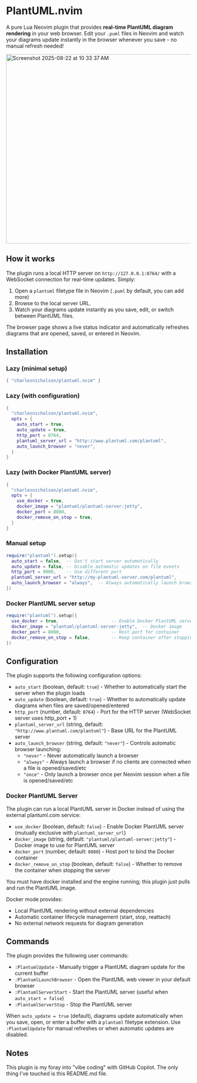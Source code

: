 # PlantUML.nvim
A pure Lua Neovim plugin that provides **real-time PlantUML diagram rendering** in your web browser. Edit your `.puml` files in Neovim and watch your diagrams update instantly in the browser whenever you save - no manual refresh needed!

<img width="646" height="515" alt="Screenshot 2025-08-22 at 10 33 37 AM" src="https://github.com/user-attachments/assets/25205bb6-267a-485d-8558-a53a7f5d7a39" />

## How it works

The plugin runs a local HTTP server on `http://127.0.0.1:8764/` with a WebSocket connection for real-time updates. Simply:

1. Open a `plantuml` filetype file in Neovim (`.puml` by default, you can add more)
2. Browse to the local server URL.
3. Watch your diagrams update instantly as you save, edit, or switch between PlantUML files.

The browser page shows a live status indicator and automatically refreshes diagrams that are opened, saved, or entered in Neovim.

## Installation

### Lazy (minimal setup)
```lua
{ "charlesnicholson/plantuml.nvim" }
```

### Lazy (with configuration)
```lua
{
  "charlesnicholson/plantuml.nvim",
  opts = {
    auto_start = true,
    auto_update = true,
    http_port = 8764,
    plantuml_server_url = "http://www.plantuml.com/plantuml",
    auto_launch_browser = "never",
  }
}
```

### Lazy (with Docker PlantUML server)
```lua
{
  "charlesnicholson/plantuml.nvim",
  opts = {
    use_docker = true,
    docker_image = "plantuml/plantuml-server:jetty",
    docker_port = 8080,
    docker_remove_on_stop = true,
  }
}
```

### Manual setup
```lua
require("plantuml").setup({
  auto_start = false,  -- Don't start server automatically
  auto_update = false, -- Disable automatic updates on file events
  http_port = 9000,    -- Use different port
  plantuml_server_url = "http://my-plantuml-server.com/plantuml",
  auto_launch_browser = "always",  -- Always automatically launch browser
})
```

### Docker PlantUML server setup
```lua
require("plantuml").setup({
  use_docker = true,                    -- Enable Docker PlantUML server
  docker_image = "plantuml/plantuml-server:jetty",  -- Docker image
  docker_port = 8080,                   -- Host port for container
  docker_remove_on_stop = false,        -- Keep container after stopping
})
```

## Configuration

The plugin supports the following configuration options:

- `auto_start` (boolean, default: `true`) - Whether to automatically start the server when the plugin loads
- `auto_update` (boolean, default: `true`) - Whether to automatically update diagrams when files are saved/opened/entered
- `http_port` (number, default: `8764`) - Port for the HTTP server (WebSocket server uses http_port + 1)
- `plantuml_server_url` (string, default: `"http://www.plantuml.com/plantuml"`) - Base URL for the PlantUML server
- `auto_launch_browser` (string, default: `"never"`) - Controls automatic browser launching:
  - `"never"` - Never automatically launch a browser
  - `"always"` - Always launch a browser if no clients are connected when a file is opened/saved/etc
  - `"once"` - Only launch a browser once per Neovim session when a file is opened/saved/etc

### Docker PlantUML Server

The plugin can run a local PlantUML server in Docker instead of using the external plantuml.com service:

- `use_docker` (boolean, default: `false`) - Enable Docker PlantUML server (mutually exclusive with `plantuml_server_url`)
- `docker_image` (string, default: `"plantuml/plantuml-server:jetty"`) - Docker image to use for PlantUML server
- `docker_port` (number, default: `8080`) - Host port to bind the Docker container
- `docker_remove_on_stop` (boolean, default: `false`) - Whether to remove the container when stopping the server

You must have docker installed and the engine running; this plugin just pulls and run the PlantUML image.

Docker mode provides:
- Local PlantUML rendering without external dependencies
- Automatic container lifecycle management (start, stop, reattach)
- No external network requests for diagram generation

## Commands

The plugin provides the following user commands:

- `:PlantumlUpdate` - Manually trigger a PlantUML diagram update for the current buffer
- `:PlantumlLaunchBrowser` - Open the PlantUML web viewer in your default browser
- `:PlantumlServerStart` - Start the PlantUML server (useful when `auto_start = false`)
- `:PlantumlServerStop` - Stop the PlantUML server

When `auto_update = true` (default), diagrams update automatically when you save, open, or enter a buffer with a `plantuml` filetype extension. Use `:PlantumlUpdate` for manual refreshes or when automatic updates are disabled.

## Notes

This plugin is my foray into "vibe coding" with GitHub Copilot. The only thing I've touched is this README.md file.
